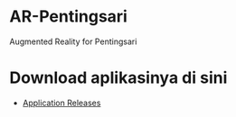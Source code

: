 # AR-Pentingsari
Augmented Reality for Pentingsari

# Download aplikasinya di sini
- [Application Releases](https://github.com/YudhaDevelops/AR-Pentingsari/releases)
